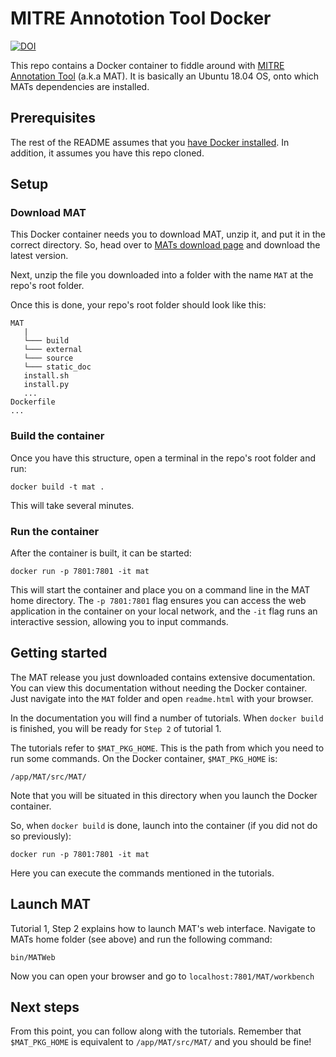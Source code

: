 # MITRE Annototion Tool Docker
[![DOI](https://zenodo.org/badge/DOI/10.5281/zenodo.12636590.svg)](https://doi.org/10.5281/zenodo.12636590)

This repo contains a Docker container to fiddle around with [MITRE Annotation Tool](http://mat-annotation.sourceforge.net/) (a.k.a MAT). It is basically an Ubuntu 18.04 OS, onto which MATs dependencies are installed.

## Prerequisites
The rest of the README assumes that you [have Docker installed](https://docs.docker.com/get-docker/). In addition, it assumes you have this repo cloned. 

## Setup
### Download MAT
This Docker container needs you to download MAT, unzip it, and put it in the correct directory. So, head over to [MATs download page](https://sourceforge.net/projects/mat-annotation/files/) and download the latest version.

Next, unzip the file you downloaded into a folder with the name `MAT` at the repo's root folder.

Once this is done, your repo's root folder should look like this:

```
MAT
   |
   └─── build
   └─── external
   └─── source
   └─── static_doc
   install.sh
   install.py
   ...
Dockerfile
...
```

### Build the container
Once you have this structure, open a terminal in the repo's root folder and run:
```
docker build -t mat .
```

This will take several minutes.

### Run the container
After the container is built, it can be started:
```
docker run -p 7801:7801 -it mat
```
This will start the container and place you on a command line in the MAT home directory.
The `-p 7801:7801` flag ensures you can access the web application in the container on your local network, and the `-it` flag runs an interactive session, allowing you to input commands.

## Getting started
The MAT release you just downloaded contains extensive documentation. You can view this documentation without needing the Docker container. Just navigate into the `MAT` folder and open `readme.html` with your browser.

In the documentation you will find a number of tutorials. When `docker build` is finished, you will be ready for `Step 2` of tutorial 1.

The tutorials refer to `$MAT_PKG_HOME`. This is the path from which you need to run some commands. On the Docker container, `$MAT_PKG_HOME` is:

``` 
/app/MAT/src/MAT/
```
Note that you will be situated in this directory when you launch the Docker container.

So, when `docker build` is done, launch into the container (if you did not do so previously):
```
docker run -p 7801:7801 -it mat
```
Here you can execute the commands mentioned in the tutorials. 

## Launch MAT
Tutorial 1, Step 2 explains how to launch MAT's web interface. Navigate to MATs home folder (see above) and run the following command:

```
bin/MATWeb
```

Now you can open your browser and go to `localhost:7801/MAT/workbench`

## Next steps
From this point, you can follow along with the tutorials. Remember that `$MAT_PKG_HOME` is equivalent to `/app/MAT/src/MAT/` and you should be fine!

